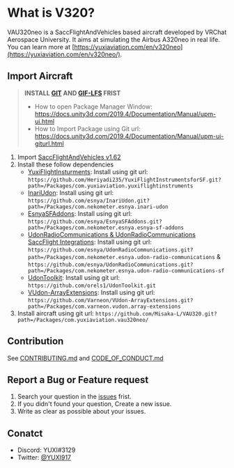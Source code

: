 # What is V320?

VAU320neo is a SaccFlightAndVehicles based aircraft developed by VRChat Aerospace University. It aims at simulating the Airbus A320neo in real life.  
You can learn more at [https://yuxiaviation.com/en/v320neo](https://yuxiaviation.com/en/v320neo/).

## Import Aircraft

> **INSTALL [GIT](https://git-scm.com/) AND [GIF-LFS](https://git-lfs.com/) FRIST**  
> - How to open Package Manager Window: https://docs.unity3d.com/2019.4/Documentation/Manual/upm-ui.html  
> - How to Import Package using Git url: https://docs.unity3d.com/2019.4/Documentation/Manual/upm-ui-giturl.html

1. Import [SaccFlightAndVehicles v1.62](https://github.com/Sacchan-VRC/SaccFlightAndVehicles/releases/tag/1.62)
2. Install these follow dependencies
    - [YuxiFlightInsturments](https://github.com/Heriyadi235/YuxiFlightInstrumentsforSF): Install using git url: `https://github.com/Heriyadi235/YuxiFlightInstrumentsforSF.git?path=/Packages/com.yuxiaviation.yuxiflightinstruments`
    - [InariUdon](https://github.com/esnya/InariUdon.git): Install using git url: `https://github.com/esnya/InariUdon.git?path=/Packages/com.nekometer.esnya.inari-udon`
    - [EsnyaSFAddons](https://github.com/Esnya/EsnyaSFAddons): Install using git url: `https://github.com/esnya/EsnyaSFAddons.git?path=/Packages/com.nekometer.esnya.esnya-sf-addons`
    - [UdonRadioCommunications & UdonRadioCommunications SaccFlight Integrations](https://github.com/esnya/UdonRadioCommunications): Install using git url: `https://github.com/esnya/UdonRadioCommunications.git?path=/Packages/com.nekometer.esnya.udon-radio-communications` & `https://github.com/esnya/UdonRadioCommunications.git?path=/Packages/com.nekometer.esnya.udon-radio-communications-sf`
    - [UdonToolkit](https://github.com/orels1/UdonToolkit): Install using git url: `https://github.com/orels1/UdonToolkit.git`
    - [VUdon-ArrayExtensions](https://github.com/Varneon/VUdon-ArrayExtensions): Install using git url: `https://github.com/Varneon/VUdon-ArrayExtensions.git?path=/Packages/com.varneon.vudon.array-extensions`
3. Install aircraft using git url: `https://github.com/Misaka-L/VAU320.git?path=/Packages/com.yuxiaviation.vau320neo/`

## Contribution
See [CONTRIBUTING.md](CONTRIBUTING.md) and [CODE_OF_CONDUCT.md](CODE_OF_CONDUCT.md)

## Report a Bug or Feature request

1. Search your question in the [issues](https://github.com/Heriyadi235/VAU320/issues) frist.
2. If you didn't found your question, Create a new issue.
3. Write as clear as possible about your issues.

## Conatct

- Discord: YUXI#3129
- Twitter: [@YUXI917](https://twitter.com/YUXI917)
